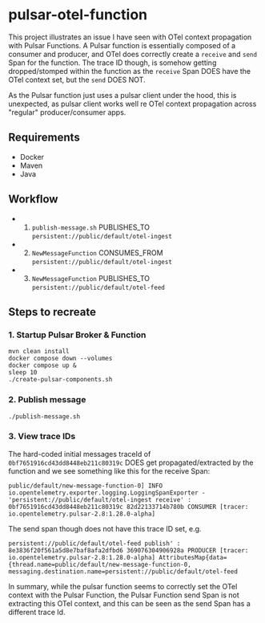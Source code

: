 # pulsar-otel-function

This project illustrates an issue I have seen with OTel context propagation with Pulsar Functions.
A Pulsar function is essentially composed of a consumer and producer, and OTel does correctly create
a `receive` and `send` Span for the function. The trace ID though, is somehow getting dropped/stomped
within the function as the `receive` Span DOES have the OTel context set, but the `send` DOES NOT.

As the Pulsar function just uses a pulsar client under the hood, this is unexpected, as pulsar client works
well re OTel context propagation across "regular" producer/consumer apps.

## Requirements

* Docker
* Maven
* Java

## Workflow

*
    1. `publish-message.sh`      PUBLISHES_TO    `persistent://public/default/otel-ingest`
*
    2. `NewMessageFunction`      CONSUMES_FROM   `persistent://public/default/otel-ingest`
*
    3. `NewMessageFunction`      PUBLISHES_TO    `persistent://public/default/otel-feed`

## Steps to recreate

### 1. Startup Pulsar Broker & Function

```shell 
mvn clean install
docker compose down --volumes
docker compose up &
sleep 10
./create-pulsar-components.sh
```

### 2. Publish message

```shell 
./publish-message.sh
```

### 3. View trace IDs
The hard-coded initial messages traceId of `0bf7651916cd43dd8448eb211c80319c` DOES get propagated/extracted by the
function and we see something like this for the receive Span:

`public/default/new-message-function-0] INFO io.opentelemetry.exporter.logging.LoggingSpanExporter - 'persistent://public/default/otel-ingest receive' : 0bf7651916cd43dd8448eb211c80319c 82d22133714b780b CONSUMER [tracer: io.opentelemetry.pulsar-2.8:1.28.0-alpha]`

The send span though does not have this trace ID set, e.g.

`persistent://public/default/otel-feed publish' : 8e3836f20f561a5d8e7baf8afa2dfbd6 369076304906928a PRODUCER [tracer: io.opentelemetry.pulsar-2.8:1.28.0-alpha] AttributesMap{data={thread.name=public/default/new-message-function-0, messaging.destination.name=persistent://public/default/otel-feed`

In summary, while the pulsar function seems to correctly set the OTel context with the Pulsar Function, the Pulsar
Function send Span is not extracting this OTel context, and this can be seen as the send Span has a different trace Id.